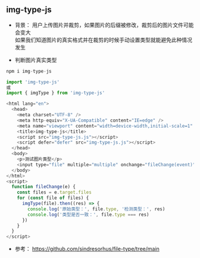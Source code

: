 ## img-type-js
- 背景：
  用户上传图片并裁剪，如果图片的后缀被修改，裁剪后的图片文件可能会变大   
  如果我们知道图片的真实格式并在裁剪的时候手动设置类型就能避免此种情况发生

- 判断图片真实类型

```javascript
npm i img-type-js

import 'img-type-js'
或
import { imgType } from 'img-type-js'

<html lang="en">
  <head>
    <meta charset="UTF-8" />
    <meta http-equiv="X-UA-Compatible" content="IE=edge" />
    <meta name="viewport" content="width=device-width,initial-scale=1" />
    <title>img-type-js</title>
    <script src="img-type-js.js"></script>
    <script defer="defer" src="img-type-js.js"></script>
  </head>
  <body>
    <p>测试图片类型</p>
    <input type="file" multiple="multiple" onchange="fileChange(event)" />
  </body>
</html>
<script>
  function fileChange(e) {
    const files = e.target.files
    for (const file of files) {
      imgType(file).then((res) => {
        console.log('原始类型：', file.type, '检测类型：', res)
        console.log('类型是否一致：', file.type === res)
      })
    }
  }
</script>

```

- 参考：
  https://github.com/sindresorhus/file-type/tree/main
